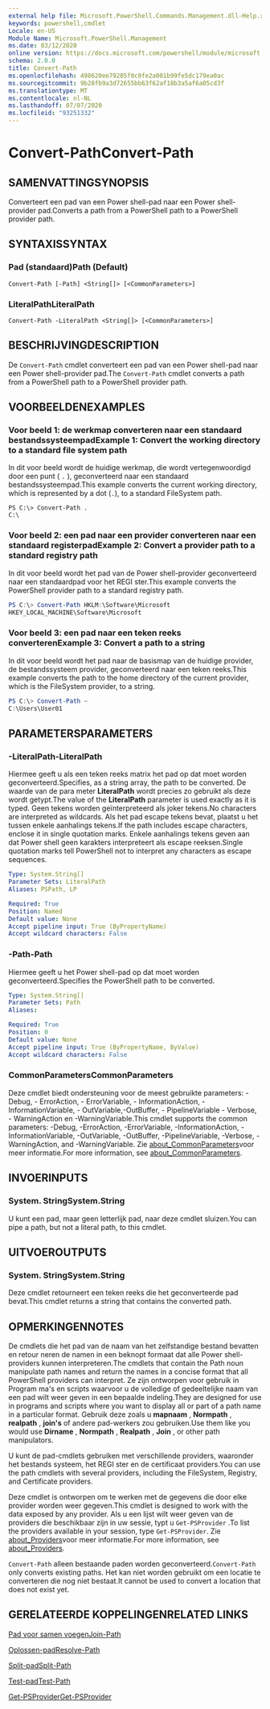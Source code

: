 ```yaml
---
external help file: Microsoft.PowerShell.Commands.Management.dll-Help.xml
keywords: powershell,cmdlet
Locale: en-US
Module Name: Microsoft.PowerShell.Management
ms.date: 03/12/2020
online version: https://docs.microsoft.com/powershell/module/microsoft.powershell.management/convert-path?view=powershell-7.1&WT.mc_id=ps-gethelp
schema: 2.0.0
title: Convert-Path
ms.openlocfilehash: 498620ee79285f0c0fe2a001b99fe5dc179ea0ac
ms.sourcegitcommit: 9b28fb9a3d72655bb63f62af18b3a5af6a05cd3f
ms.translationtype: MT
ms.contentlocale: nl-NL
ms.lasthandoff: 07/07/2020
ms.locfileid: "93251332"
---
```

# <span data-ttu-id="98fed-103">Convert-Path</span><span class="sxs-lookup"><span data-stu-id="98fed-103">Convert-Path</span></span>

## <span data-ttu-id="98fed-104">SAMENVATTING</span><span class="sxs-lookup"><span data-stu-id="98fed-104">SYNOPSIS</span></span>
<span data-ttu-id="98fed-105">Converteert een pad van een Power shell-pad naar een Power shell-provider pad.</span><span class="sxs-lookup"><span data-stu-id="98fed-105">Converts a path from a PowerShell path to a PowerShell provider path.</span></span>

## <span data-ttu-id="98fed-106">SYNTAXIS</span><span class="sxs-lookup"><span data-stu-id="98fed-106">SYNTAX</span></span>

### <span data-ttu-id="98fed-107">Pad (standaard)</span><span class="sxs-lookup"><span data-stu-id="98fed-107">Path (Default)</span></span>

```
Convert-Path [-Path] <String[]> [<CommonParameters>]
```

### <span data-ttu-id="98fed-108">LiteralPath</span><span class="sxs-lookup"><span data-stu-id="98fed-108">LiteralPath</span></span>

```
Convert-Path -LiteralPath <String[]> [<CommonParameters>]
```

## <span data-ttu-id="98fed-109">BESCHRIJVING</span><span class="sxs-lookup"><span data-stu-id="98fed-109">DESCRIPTION</span></span>

<span data-ttu-id="98fed-110">De `Convert-Path` cmdlet converteert een pad van een Power shell-pad naar een Power shell-provider pad.</span><span class="sxs-lookup"><span data-stu-id="98fed-110">The `Convert-Path` cmdlet converts a path from a PowerShell path to a PowerShell provider path.</span></span>

## <span data-ttu-id="98fed-111">VOORBEELDEN</span><span class="sxs-lookup"><span data-stu-id="98fed-111">EXAMPLES</span></span>

### <span data-ttu-id="98fed-112">Voor beeld 1: de werkmap converteren naar een standaard bestandssysteempad</span><span class="sxs-lookup"><span data-stu-id="98fed-112">Example 1: Convert the working directory to a standard file system path</span></span>

<span data-ttu-id="98fed-113">In dit voor beeld wordt de huidige werkmap, die wordt vertegenwoordigd door een punt ( `.` ), geconverteerd naar een standaard bestandssysteempad.</span><span class="sxs-lookup"><span data-stu-id="98fed-113">This example converts the current working directory, which is represented by a dot (`.`), to a standard FileSystem path.</span></span>

```
PS C:\> Convert-Path .
C:\
```

### <span data-ttu-id="98fed-114">Voor beeld 2: een pad naar een provider converteren naar een standaard registerpad</span><span class="sxs-lookup"><span data-stu-id="98fed-114">Example 2: Convert a provider path to a standard registry path</span></span>

<span data-ttu-id="98fed-115">In dit voor beeld wordt het pad van de Power shell-provider geconverteerd naar een standaardpad voor het REGI ster.</span><span class="sxs-lookup"><span data-stu-id="98fed-115">This example converts the PowerShell provider path to a standard registry path.</span></span>

```powershell
PS C:\> Convert-Path HKLM:\Software\Microsoft
HKEY_LOCAL_MACHINE\Software\Microsoft
```

### <span data-ttu-id="98fed-116">Voor beeld 3: een pad naar een teken reeks converteren</span><span class="sxs-lookup"><span data-stu-id="98fed-116">Example 3: Convert a path to a string</span></span>

<span data-ttu-id="98fed-117">In dit voor beeld wordt het pad naar de basismap van de huidige provider, de bestandssysteem provider, geconverteerd naar een teken reeks.</span><span class="sxs-lookup"><span data-stu-id="98fed-117">This example converts the path to the home directory of the current provider, which is the FileSystem provider, to a string.</span></span>

```powershell
PS C:\> Convert-Path ~
C:\Users\User01
```

## <span data-ttu-id="98fed-118">PARAMETERS</span><span class="sxs-lookup"><span data-stu-id="98fed-118">PARAMETERS</span></span>

### <span data-ttu-id="98fed-119">-LiteralPath</span><span class="sxs-lookup"><span data-stu-id="98fed-119">-LiteralPath</span></span>

<span data-ttu-id="98fed-120">Hiermee geeft u als een teken reeks matrix het pad op dat moet worden geconverteerd.</span><span class="sxs-lookup"><span data-stu-id="98fed-120">Specifies, as a string array, the path to be converted.</span></span> <span data-ttu-id="98fed-121">De waarde van de para meter **LiteralPath** wordt precies zo gebruikt als deze wordt getypt.</span><span class="sxs-lookup"><span data-stu-id="98fed-121">The value of the **LiteralPath** parameter is used exactly as it is typed.</span></span> <span data-ttu-id="98fed-122">Geen tekens worden geïnterpreteerd als joker tekens.</span><span class="sxs-lookup"><span data-stu-id="98fed-122">No characters are interpreted as wildcards.</span></span> <span data-ttu-id="98fed-123">Als het pad escape tekens bevat, plaatst u het tussen enkele aanhalings tekens.</span><span class="sxs-lookup"><span data-stu-id="98fed-123">If the path includes escape characters, enclose it in single quotation marks.</span></span> <span data-ttu-id="98fed-124">Enkele aanhalings tekens geven aan dat Power shell geen karakters interpreteert als escape reeksen.</span><span class="sxs-lookup"><span data-stu-id="98fed-124">Single quotation marks tell PowerShell not to interpret any characters as escape sequences.</span></span>

```yaml
Type: System.String[]
Parameter Sets: LiteralPath
Aliases: PSPath, LP

Required: True
Position: Named
Default value: None
Accept pipeline input: True (ByPropertyName)
Accept wildcard characters: False
```

### <span data-ttu-id="98fed-125">-Path</span><span class="sxs-lookup"><span data-stu-id="98fed-125">-Path</span></span>

<span data-ttu-id="98fed-126">Hiermee geeft u het Power shell-pad op dat moet worden geconverteerd.</span><span class="sxs-lookup"><span data-stu-id="98fed-126">Specifies the PowerShell path to be converted.</span></span>

```yaml
Type: System.String[]
Parameter Sets: Path
Aliases:

Required: True
Position: 0
Default value: None
Accept pipeline input: True (ByPropertyName, ByValue)
Accept wildcard characters: False
```

### <span data-ttu-id="98fed-127">CommonParameters</span><span class="sxs-lookup"><span data-stu-id="98fed-127">CommonParameters</span></span>

<span data-ttu-id="98fed-128">Deze cmdlet biedt ondersteuning voor de meest gebruikte parameters: -Debug, - ErrorAction, - ErrorVariable, - InformationAction, -InformationVariable, - OutVariable,-OutBuffer, - PipelineVariable - Verbose, - WarningAction en -WarningVariable.</span><span class="sxs-lookup"><span data-stu-id="98fed-128">This cmdlet supports the common parameters: -Debug, -ErrorAction, -ErrorVariable, -InformationAction, -InformationVariable, -OutVariable, -OutBuffer, -PipelineVariable, -Verbose, -WarningAction, and -WarningVariable.</span></span> <span data-ttu-id="98fed-129">Zie [about_CommonParameters](https://go.microsoft.com/fwlink/?LinkID=113216)voor meer informatie.</span><span class="sxs-lookup"><span data-stu-id="98fed-129">For more information, see [about_CommonParameters](https://go.microsoft.com/fwlink/?LinkID=113216).</span></span>

## <span data-ttu-id="98fed-130">INVOER</span><span class="sxs-lookup"><span data-stu-id="98fed-130">INPUTS</span></span>

### <span data-ttu-id="98fed-131">System. String</span><span class="sxs-lookup"><span data-stu-id="98fed-131">System.String</span></span>

<span data-ttu-id="98fed-132">U kunt een pad, maar geen letterlijk pad, naar deze cmdlet sluizen.</span><span class="sxs-lookup"><span data-stu-id="98fed-132">You can pipe a path, but not a literal path, to this cmdlet.</span></span>

## <span data-ttu-id="98fed-133">UITVOER</span><span class="sxs-lookup"><span data-stu-id="98fed-133">OUTPUTS</span></span>

### <span data-ttu-id="98fed-134">System. String</span><span class="sxs-lookup"><span data-stu-id="98fed-134">System.String</span></span>

<span data-ttu-id="98fed-135">Deze cmdlet retourneert een teken reeks die het geconverteerde pad bevat.</span><span class="sxs-lookup"><span data-stu-id="98fed-135">This cmdlet returns a string that contains the converted path.</span></span>

## <span data-ttu-id="98fed-136">OPMERKINGEN</span><span class="sxs-lookup"><span data-stu-id="98fed-136">NOTES</span></span>

<span data-ttu-id="98fed-137">De cmdlets die het pad van de naam van het zelfstandige bestand bevatten en retour neren de namen in een beknopt formaat dat alle Power shell-providers kunnen interpreteren.</span><span class="sxs-lookup"><span data-stu-id="98fed-137">The cmdlets that contain the Path noun manipulate path names and return the names in a concise format that all PowerShell providers can interpret.</span></span> <span data-ttu-id="98fed-138">Ze zijn ontworpen voor gebruik in Program ma's en scripts waarvoor u de volledige of gedeeltelijke naam van een pad wilt weer geven in een bepaalde indeling.</span><span class="sxs-lookup"><span data-stu-id="98fed-138">They are designed for use in programs and scripts where you want to display all or part of a path name in a particular format.</span></span> <span data-ttu-id="98fed-139">Gebruik deze zoals u **mapnaam** , **Normpath** , **realpath** , **join's** of andere pad-werkers zou gebruiken.</span><span class="sxs-lookup"><span data-stu-id="98fed-139">Use them like you would use **Dirname** , **Normpath** , **Realpath** , **Join** , or other path manipulators.</span></span>

<span data-ttu-id="98fed-140">U kunt de pad-cmdlets gebruiken met verschillende providers, waaronder het bestands systeem, het REGI ster en de certificaat providers.</span><span class="sxs-lookup"><span data-stu-id="98fed-140">You can use the path cmdlets with several providers, including the FileSystem, Registry, and Certificate providers.</span></span>

<span data-ttu-id="98fed-141">Deze cmdlet is ontworpen om te werken met de gegevens die door elke provider worden weer gegeven.</span><span class="sxs-lookup"><span data-stu-id="98fed-141">This cmdlet is designed to work with the data exposed by any provider.</span></span> <span data-ttu-id="98fed-142">Als u een lijst wilt weer geven van de providers die beschikbaar zijn in uw sessie, typt u `Get-PSProvider` .</span><span class="sxs-lookup"><span data-stu-id="98fed-142">To list the providers available in your session, type `Get-PSProvider`.</span></span> <span data-ttu-id="98fed-143">Zie [about_Providers](../Microsoft.PowerShell.Core/About/about_Providers.md)voor meer informatie.</span><span class="sxs-lookup"><span data-stu-id="98fed-143">For more information, see [about_Providers](../Microsoft.PowerShell.Core/About/about_Providers.md).</span></span>

<span data-ttu-id="98fed-144">`Convert-Path` alleen bestaande paden worden geconverteerd.</span><span class="sxs-lookup"><span data-stu-id="98fed-144">`Convert-Path` only converts existing paths.</span></span> <span data-ttu-id="98fed-145">Het kan niet worden gebruikt om een locatie te converteren die nog niet bestaat.</span><span class="sxs-lookup"><span data-stu-id="98fed-145">It cannot be used to convert a location that does not exist yet.</span></span>

## <span data-ttu-id="98fed-146">GERELATEERDE KOPPELINGEN</span><span class="sxs-lookup"><span data-stu-id="98fed-146">RELATED LINKS</span></span>

[<span data-ttu-id="98fed-147">Pad voor samen voegen</span><span class="sxs-lookup"><span data-stu-id="98fed-147">Join-Path</span></span>](Join-Path.md)

[<span data-ttu-id="98fed-148">Oplossen-pad</span><span class="sxs-lookup"><span data-stu-id="98fed-148">Resolve-Path</span></span>](Resolve-Path.md)

[<span data-ttu-id="98fed-149">Split-pad</span><span class="sxs-lookup"><span data-stu-id="98fed-149">Split-Path</span></span>](Split-Path.md)

[<span data-ttu-id="98fed-150">Test-pad</span><span class="sxs-lookup"><span data-stu-id="98fed-150">Test-Path</span></span>](Test-Path.md)

[<span data-ttu-id="98fed-151">Get-PSProvider</span><span class="sxs-lookup"><span data-stu-id="98fed-151">Get-PSProvider</span></span>](Get-PSProvider.md)

